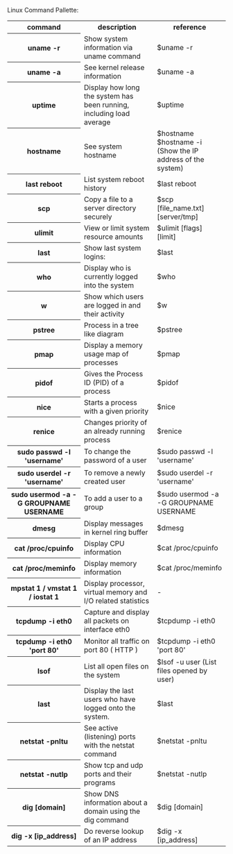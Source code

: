 Linux Command Pallette:

<table style="width:100%" >

<tr>
<th>command</th>
<th>description <br /></th>
<th>reference <br /></th>
</tr>

<tr>
<th>uname -r</th>
<td>Show system information via uname command<br /></td>
<td>$uname -r<br /></td>
</tr>

<tr>
<th>uname -a</th>
<td>See kernel release information<br /></td>
<td>$uname -a<br /></td>
</tr>

<tr>
<th>uptime</th>
<td>Display how long the system has been running, including load average<br /></td>
<td>$uptime<br /></td>
</tr>

<tr>
<th>hostname</th>
<td>See system hostname<br /></td>
<td>$hostname<br />
$hostname -i (Show the IP address of the system)<br />

</td>
</tr>

<tr>
<th>last reboot </th>
<td>List system reboot history<br /></td>
<td>$last reboot<br /></td>
</tr>

<tr>
<th>scp</th>
<td>Copy a file to a server directory securely<br /></td>
<td>$scp [file_name.txt] [server/tmp]<br /></td>
</tr>

<tr>
<th>ulimit</th>
<td>View or limit system resource amounts<br /></td>
<td>$ulimit [flags] [limit]<br /></td>
</tr>

<tr>
<th>last </th>
<td>Show last system logins:<br /></td>
<td>$last<br /></td>
</tr>

<tr>
<th>who </th>
<td>Display who is currently logged into the system<br /></td>
<td>$who<br /></td>
</tr>

<tr>
<th>w</th>
<td>Show which users are logged in and their activity<br /></td>
<td>$w<br /></td>
</tr>

<tr>
<th>pstree </th>
<td>Process in a tree like diagram<br /></td>
<td>$pstree<br /></td>
</tr>

<tr>
<th>pmap</th>
<td>Display a memory usage map of processes<br /></td>
<td>$pmap<br /></td>
</tr>

<tr>
<th>pidof</th>
<td>Gives the Process ID (PID) of a process<br /></td>
<td>$pidof<br /></td>
</tr>

<tr>
<th>nice</th>
<td>Starts a process with a given priority<br /></td>
<td>$nice<br /></td>
</tr>

<tr>
<th>renice</th>
<td>Changes priority of an already running process<br /></td>
<td>$renice<br /></td>
</tr>

<tr>
<th>sudo passwd -l 'username'</th>
<td>To change the password of a user<br /></td>
<td>$sudo passwd -l 'username'<br /></td>
</tr>

<tr>
<th>sudo userdel -r 'username'</th>
<td>To remove a newly created user<br /></td>
<td>$sudo userdel -r 'username'<br /></td>
</tr>

<tr>
<th>sudo usermod -a -G GROUPNAME USERNAME</th>
<td>To add a user to a group<br /></td>
<td>$sudo usermod -a -G GROUPNAME USERNAME<br /></td>
</tr>

<tr>
<th>dmesg</th>
<td>Display messages in kernel ring buffer<br /></td>
<td>$dmesg<br /></td>
</tr>

<tr>
<th>cat /proc/cpuinfo</th>
<td>Display CPU information<br /></td>
<td>$cat /proc/cpuinfo<br /></td>
</tr>

<tr>
<th>cat /proc/meminfo</th>
<td>Display memory information<br /></td>
<td>$cat /proc/meminfo<br /></td>
</tr>

<tr>
<th>mpstat 1 / vmstat 1 / iostat 1</th>
<td>Display processor, virtual memory and I/O related statistics<br /></td>
<td>-<br /></td>
</tr>

<tr>
<th>tcpdump -i eth0</th>
<td>Capture and display all packets on interface eth0<br /></td>
<td>$tcpdump -i eth0<br /></td>
</tr>

<tr>
<th>tcpdump -i eth0 'port 80'</th>
<td>Monitor all traffic on port 80 ( HTTP )<br /></td>
<td>$tcpdump -i eth0 'port 80'<br /></td>
</tr>

<tr>
<th>lsof</th>
<td>List all open files on the system<br /></td>
<td>$lsof -u user (List files opened by user)<br /></td>
</tr>

<tr>
<th>last</th>
<td>Display the last users who have logged onto the system.<br /></td>
<td>$last<br /></td>
</tr>

<tr>
<th>netstat -pnltu</th>
<td>See active (listening) ports with the netstat command<br /></td>
<td>$netstat -pnltu<br /></td>
</tr>

<tr>
<th>netstat -nutlp</th>
<td>Show tcp and udp ports and their programs<br /></td>
<td>$netstat -nutlp<br /></td>
</tr>

<tr>
<th>dig [domain] </th>
<td>Show DNS information about a domain using the dig command<br /></td>
<td>$dig [domain] <br /></td>
</tr>

<tr>
<th>dig -x [ip_address]</th>
<td>Do reverse lookup of an IP address<br /></td>
<td>$dig -x [ip_address]<br /></td>
</tr>

</table>